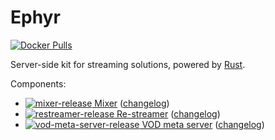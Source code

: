 Ephyr
=====

[![Docker Pulls](https://img.shields.io/docker/pulls/allatra/ephyr.svg)](https://hub.docker.com/r/allatra/ephyr)

Server-side kit for streaming solutions, powered by [Rust].

Components:
- [![mixer-release](https://img.shields.io/badge/release-0.4.0-blue) Mixer](https://github.com/ALLATRA-IT/ephyr/tree/mixer-v0.4.0/components/mixer) ([changelog](https://github.com/ALLATRA-IT/ephyr/blob/master/components/mixer/CHANGELOG.md))
- [![restreamer-release](https://img.shields.io/badge/release-0.1.0-blue) Re-streamer](https://github.com/ALLATRA-IT/ephyr/tree/restreamer-v0.1.0/components/restreamer) ([changelog](https://github.com/ALLATRA-IT/ephyr/blob/master/components/restreamer/CHANGELOG.md))
- [![vod-meta-server-release](https://img.shields.io/badge/release-0.4.0-blue) VOD meta server](https://github.com/ALLATRA-IT/ephyr/tree/vod-meta-server-v0.4.0/components/vod-meta-server) ([changelog](https://github.com/ALLATRA-IT/ephyr/blob/master/components/vod-meta-server/CHANGELOG.md))





[Rust]: https://www.rust-lang.org
